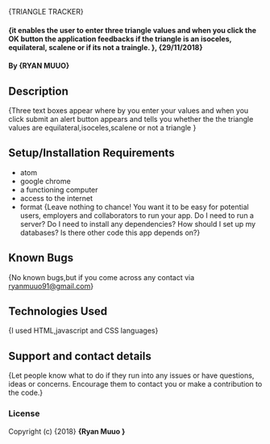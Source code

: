  {TRIANGLE TRACKER}
#### {it enables the user to enter three triangle values and when you click the OK button the application feedbacks if the triangle is an isoceles, equilateral, scalene or if its not a traingle. }, {29/11/2018}
#### By **{RYAN MUUO}**
## Description
{Three text boxes appear where by you enter your values and when you click submit an alert button appears and tells you whether the the triangle values are equilateral,isoceles,scalene or not a triangle  }
## Setup/Installation Requirements
* atom
* google chrome
* a functioning computer
* access to the internet
* format
{Leave nothing to chance! You want it to be easy for potential users, employers and collaborators to run your app. Do I need to run a server? Do I need to install any dependencies? How should I set up my databases? Is there other code this app depends on?}
## Known Bugs
{No known bugs,but if you come across any contact via ryanmuuo91@gmail.com}
## Technologies Used
{I used HTML,javascript and CSS languages}
## Support and contact details
{Let people know what to do if they run into any issues or have questions, ideas or concerns.  Encourage them to contact you or make a contribution to the code.}
### License
Copyright (c) {2018} **{Ryan Muuo }**

